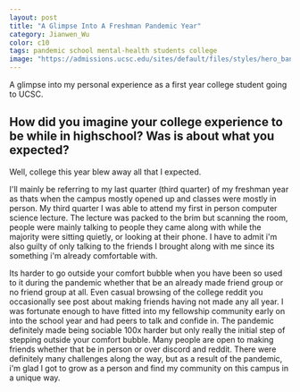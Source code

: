 ```yaml
---
layout: post
title: "A Glimpse Into A Freshman Pandemic Year"
category: Jianwen_Wu
color: c10
tags: pandemic school mental-health students college
image: "https://admissions.ucsc.edu/sites/default/files/styles/hero_banner_mobile/public/2021-08/Sammy%20Mask%20Laptop.jpeg?itok=xsabyLJ0"
---
```


A glimpse into my personal experience as a first year college student going to UCSC.
<!--more-->

## How did you imagine your college experience to be while in highschool? Was is about what you expected?
Well, college this year blew away all that I expected.

I'll mainly be referring to my last quarter (third quarter) of my freshman year as thats when the campus mostly opened up and classes were mostly in person. My third quarter I was able to attend my first in person computer science lecture. The lecture was packed to the brim but scanning the room, people were mainly talking to people they came along with while the majority were sitting quietly, or looking at their phone. I have to admit i'm also guilty of only talking to the friends I brought along with me since its something i'm already comfortable with.

Its harder to go outside your comfort bubble when you have been so used to it during the pandemic whether that be an already made friend group or no friend group at all. Even casual browsing of the college reddit you occasionally see post about making friends having not made any all year. I was fortunate enough to have fitted into my fellowship community early on into the school year and had peers to talk and confide in. The pandemic definitely made being sociable 100x harder but only really the initial step of stepping outside your comfort bubble. Many people are open to making friends whether that be in person or over discord and reddit. There were definitely many challenges along the way, but as a result of the pandemic, i'm glad I got to grow as a person and find my community on this campus in a unique way.